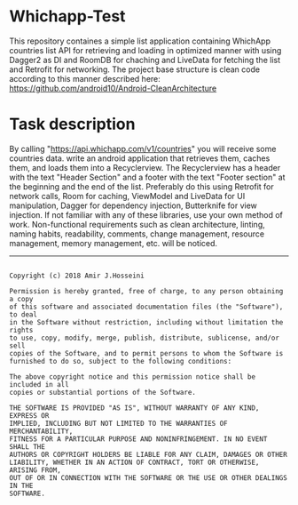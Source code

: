 # Whichapp-Test

This repository containes a simple list application containing WhichApp countries list API for retrieving and loading in optimized manner with using Dagger2 as DI and RoomDB for chaching and LiveData for fetching the list and Retrofit for networking.
The project base structure is clean code according to this manner described here: https://github.com/android10/Android-CleanArchitecture

# Task description
By calling "https://api.whichapp.com/v1/countries" you will receive some countries data. write an android application that retrieves them, caches them, and loads them into a Recyclerview. The Recyclerview has a header with the text "Header Section" and a footer with the text "Footer section" at the beginning and the end of the list. 
Preferably do this using Retrofit for network calls, Room for caching, ViewModel and LiveData for UI manipulation, Dagger for dependency injection, Butterknife for view injection. If not familiar with any of these libraries, use your own method of work.
Non-functional requirements such as clean architecture, linting, naming habits, readability, comments, change management, resource management, memory management, etc. will be noticed.

-----------------------------------------------------------------------
```MIT License

Copyright (c) 2018 Amir J.Hosseini

Permission is hereby granted, free of charge, to any person obtaining a copy
of this software and associated documentation files (the "Software"), to deal
in the Software without restriction, including without limitation the rights
to use, copy, modify, merge, publish, distribute, sublicense, and/or sell
copies of the Software, and to permit persons to whom the Software is
furnished to do so, subject to the following conditions:

The above copyright notice and this permission notice shall be included in all
copies or substantial portions of the Software.

THE SOFTWARE IS PROVIDED "AS IS", WITHOUT WARRANTY OF ANY KIND, EXPRESS OR
IMPLIED, INCLUDING BUT NOT LIMITED TO THE WARRANTIES OF MERCHANTABILITY,
FITNESS FOR A PARTICULAR PURPOSE AND NONINFRINGEMENT. IN NO EVENT SHALL THE
AUTHORS OR COPYRIGHT HOLDERS BE LIABLE FOR ANY CLAIM, DAMAGES OR OTHER
LIABILITY, WHETHER IN AN ACTION OF CONTRACT, TORT OR OTHERWISE, ARISING FROM,
OUT OF OR IN CONNECTION WITH THE SOFTWARE OR THE USE OR OTHER DEALINGS IN THE
SOFTWARE.
```

